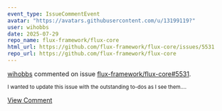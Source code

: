```yaml
---
event_type: IssueCommentEvent
avatar: "https://avatars.githubusercontent.com/u/13199119?"
user: wihobbs
date: 2025-07-29
repo_name: flux-framework/flux-core
html_url: https://github.com/flux-framework/flux-core/issues/5531
repo_url: https://github.com/flux-framework/flux-core
---
```


<a href='https://github.com/wihobbs' target='_blank'>wihobbs</a> commented on issue <a href='https://github.com/flux-framework/flux-core/issues/5531' target='_blank'>flux-framework/flux-core#5531</a>.

<small>I wanted to update this issue with the outstanding to-dos as I see them....</small>

<a href='https://github.com/flux-framework/flux-core/issues/5531' target='_blank'>View Comment</a>